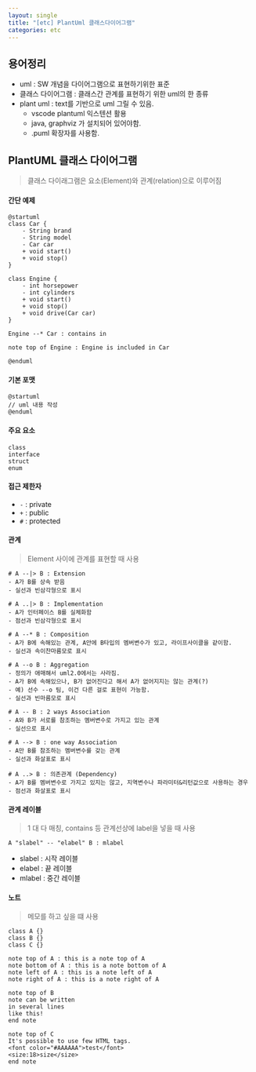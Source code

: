 ```yaml
---
layout: single
title: "[etc] PlantUml 클래스다이어그램"
categories: etc
---
```


## 용어정리
- uml : SW 개념을 다이어그램으로 표현하기위한 표준
- 클래스 다이어그램 : 클래스간 관계를 표현하기 위한 uml의 한 종류
- plant uml : text를 기반으로 uml 그릴 수 있음.
    - vscode plantuml 익스텐션 활용
    - java, graphviz 가 설치되어 있어야함.
    - .puml 확장자를 사용함.

## PlantUML 클래스 다이어그램

> 클래스 다이래그램은 요소(Element)와 관계(relation)으로 이루어짐

#### 간단 예제
```
@startuml
class Car {
	- String brand
	- String model
    - Car car
	+ void start()
	+ void stop()
}

class Engine {
	- int horsepower
	- int cylinders
	+ void start()
	+ void stop()
	+ void drive(Car car)
}

Engine --* Car : contains in

note top of Engine : Engine is included in Car

@enduml
```

#### 기본 포맷
```
@startuml
// uml 내용 작성
@enduml
```

#### 주요 요소
```
class
interface
struct
enum
```

#### 접근 제한자
- `-` : private
- `+` : public
- `#` : protected

#### 관계

> Element 사이에 관계를 표현할 때 사용

```
# A --|> B : Extension
- A가 B를 상속 받음
- 실선과 빈삼각형으로 표시

# A ..|> B : Implementation
- A가 인터페이스 B를 실체화함
- 점선과 빈삼각형으로 표시

# A --* B : Composition
- A가 B에 속해있는 관계, A안에 B타입의 멤버변수가 있고, 라이프사이클을 같이함.
- 실선과 속이찬마름모로 표시

# A --o B : Aggregation
- 정의가 애매해서 uml2.0에서는 사라짐.
- A가 B에 속해있으나, B가 없어진다고 해서 A가 없어지지는 않는 관계(?)
- 예) 선수 --o 팀, 이건 다른 걸로 표현이 가능함.
- 실선과 빈마름모로 표시

# A -- B : 2 ways Association
- A와 B가 서로를 참조하는 멤버변수로 가지고 있는 관계
- 실선으로 표시

# A --> B : one way Association
- A만 B를 참조하는 멤버변수를 갖는 관계
- 실선과 화살표로 표시

# A ..> B : 의존관계 (Dependency)
- A가 B를 멤버변수로 가지고 있지는 않고, 지역변수나 파라미터&리턴값으로 사용하는 경우
- 점선과 화살표로 표시
```

#### 관계 레이블

> 1 대 다 매칭, contains 등 관계선상에 label을 넣을 때 사용

```
A "slabel" -- "elabel" B : mlabel
```
- slabel : 시작 레이블
- elabel : 끝 레이블
- mlabel : 중간 레이블

#### 노트

> 메모를 하고 싶을 떄 사용

```
class A {}
class B {}
class C {}

note top of A : this is a note top of A
note bottom of A : this is a note bottom of A
note left of A : this is a note left of A
note right of A : this is a note right of A

note top of B
note can be written
in several lines
like this!
end note

note top of C
It's possible to use few HTML tags.
<font color="#AAAAAA">test</font>
<size:18>size</size>
end note
```




